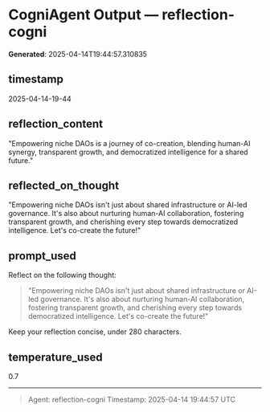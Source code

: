 # CogniAgent Output — reflection-cogni

**Generated**: 2025-04-14T19:44:57.310835

## timestamp
2025-04-14-19-44

## reflection_content
"Empowering niche DAOs is a journey of co-creation, blending human-AI synergy, transparent growth, and democratized intelligence for a shared future."

## reflected_on_thought
"Empowering niche DAOs isn't just about shared infrastructure or AI-led governance. It's also about nurturing human-AI collaboration, fostering transparent growth, and cherishing every step towards democratized intelligence. Let's co-create the future!"

## prompt_used
Reflect on the following thought: 

> "Empowering niche DAOs isn't just about shared infrastructure or AI-led governance. It's also about nurturing human-AI collaboration, fostering transparent growth, and cherishing every step towards democratized intelligence. Let's co-create the future!"

Keep your reflection concise, under 280 characters.

## temperature_used
0.7

---
> Agent: reflection-cogni
> Timestamp: 2025-04-14 19:44:57 UTC